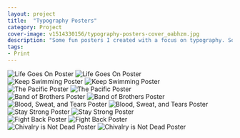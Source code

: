 ```yaml
---
layout: project
title:  "Typography Posters"
category: Project
cover-image: v1514330156/typography-posters-cover_oabhzm.jpg
description: "Some fun posters I created with a focus on typography. Some are available for purchase at <a href='https://society6.com/tylerbramer' target='_blank' rel='noopener'>Society6</a>."
tags:
- Print
---
```

<div class="grid-2_half fade-me box-shadow-light">
  <img class="lazyload" alt="Life Goes On Poster"
  src="https://res.cloudinary.com/iambramer/image/upload/e_blur:600,dpr_auto,f_auto,q_80,w_100/v1513122133/life-goes-on_fofof7.jpg"
  data-srcset="https://res.cloudinary.com/iambramer/image/upload/dpr_auto,f_auto,q_auto,w_1600/v1513122133/life-goes-on_fofof7.jpg 1900w,
  https://res.cloudinary.com/iambramer/image/upload/dpr_auto,f_auto,q_auto,w_1200/v1513122133/life-goes-on_fofof7.jpg 1400w,
  https://res.cloudinary.com/iambramer/image/upload/dpr_auto,f_auto,q_auto,w_800/v1513122133/life-goes-on_fofof7.jpg 1000w,
  https://res.cloudinary.com/iambramer/image/upload/dpr_auto,f_auto,q_auto,w_400/v1513122133/life-goes-on_fofof7.jpg 400w">
    <noscript>
    <img alt="Life Goes On Poster"
      src="https://res.cloudinary.com/iambramer/image/upload/dpr_auto,f_auto,q_auto,w_1600/v1513122133/life-goes-on_fofof7.jpg"
      srcset="https://res.cloudinary.com/iambramer/image/upload/dpr_auto,f_auto,q_auto,w_1600/v1513122133/life-goes-on_fofof7.jpg 1900w,
      https://res.cloudinary.com/iambramer/image/upload/dpr_auto,f_auto,q_auto,w_1200/v1513122133/life-goes-on_fofof7.jpg 1400w,
      https://res.cloudinary.com/iambramer/image/upload/dpr_auto,f_auto,q_auto,w_800/v1513122133/life-goes-on_fofof7.jpg 1000w,
      https://res.cloudinary.com/iambramer/image/upload/dpr_auto,f_auto,q_auto,w_400/v1513122133/life-goes-on_fofof7.jpg 400w">
    </noscript>
</div>

<div class="grid-2_half fade-me box-shadow-light">
  <img class="lazyload" alt="Keep Swimming Poster"
  src="https://res.cloudinary.com/iambramer/image/upload/e_blur:600,dpr_auto,f_auto,q_80,w_100/v1513122132/keep-swimming_wvubdr.jpg"
  data-srcset="https://res.cloudinary.com/iambramer/image/upload/dpr_auto,f_auto,q_auto,w_1600/v1513122132/keep-swimming_wvubdr.jpg 1900w,
  https://res.cloudinary.com/iambramer/image/upload/dpr_auto,f_auto,q_auto,w_1200/v1513122132/keep-swimming_wvubdr.jpg 1400w,
  https://res.cloudinary.com/iambramer/image/upload/dpr_auto,f_auto,q_auto,w_800/v1513122132/keep-swimming_wvubdr.jpg 1000w,
  https://res.cloudinary.com/iambramer/image/upload/dpr_auto,f_auto,q_auto,w_400/v1513122132/keep-swimming_wvubdr.jpg 400w">
    <noscript>
    <img alt="Keep Swimming Poster"
      src="https://res.cloudinary.com/iambramer/image/upload/dpr_auto,f_auto,q_auto,w_1600/v1513122132/keep-swimming_wvubdr.jpg"
      srcset="https://res.cloudinary.com/iambramer/image/upload/dpr_auto,f_auto,q_auto,w_1600/v1513122132/keep-swimming_wvubdr.jpg 1900w,
      https://res.cloudinary.com/iambramer/image/upload/dpr_auto,f_auto,q_auto,w_1200/v1513122132/keep-swimming_wvubdr.jpg 1400w,
      https://res.cloudinary.com/iambramer/image/upload/dpr_auto,f_auto,q_auto,w_800/v1513122132/keep-swimming_wvubdr.jpg 1000w,
      https://res.cloudinary.com/iambramer/image/upload/dpr_auto,f_auto,q_auto,w_400/v1513122132/keep-swimming_wvubdr.jpg 400w">
    </noscript>
</div>

<div class="grid-2_half fade-me box-shadow-light">
  <img class="lazyload" alt="The Pacific Poster"
  src="https://res.cloudinary.com/iambramer/image/upload/e_blur:600,dpr_auto,f_auto,q_80,w_100/v1513122133/the-pacific_hd9lda.jpg"
  data-srcset="https://res.cloudinary.com/iambramer/image/upload/dpr_auto,f_auto,q_auto,w_1600/v1513122133/the-pacific_hd9lda.jpg 1900w,
  https://res.cloudinary.com/iambramer/image/upload/dpr_auto,f_auto,q_auto,w_1200/v1513122133/the-pacific_hd9lda.jpg 1400w,
  https://res.cloudinary.com/iambramer/image/upload/dpr_auto,f_auto,q_auto,w_800/v1513122133/the-pacific_hd9lda.jpg 1000w,
  https://res.cloudinary.com/iambramer/image/upload/dpr_auto,f_auto,q_auto,w_400/v1513122133/the-pacific_hd9lda.jpg 400w">
    <noscript>
    <img alt="The Pacific Poster"
      src="https://res.cloudinary.com/iambramer/image/upload/dpr_auto,f_auto,q_auto,w_1600/v1513122133/the-pacific_hd9lda.jpg"
      srcset="https://res.cloudinary.com/iambramer/image/upload/dpr_auto,f_auto,q_auto,w_1600/v1513122133/the-pacific_hd9lda.jpg 1900w,
      https://res.cloudinary.com/iambramer/image/upload/dpr_auto,f_auto,q_auto,w_1200/v1513122133/the-pacific_hd9lda.jpg 1400w,
      https://res.cloudinary.com/iambramer/image/upload/dpr_auto,f_auto,q_auto,w_800/v1513122133/the-pacific_hd9lda.jpg 1000w,
      https://res.cloudinary.com/iambramer/image/upload/dpr_auto,f_auto,q_auto,w_400/v1513122133/the-pacific_hd9lda.jpg 400w">
    </noscript>
</div>

<div class="grid-2_half fade-me box-shadow-light">
  <img class="lazyload" alt="Band of Brothers Poster"
  src="https://res.cloudinary.com/iambramer/image/upload/e_blur:600,dpr_auto,f_auto,q_80,w_100/v1513122131/band-of-brothers_lfq1ky.jpg"
  data-srcset="https://res.cloudinary.com/iambramer/image/upload/dpr_auto,f_auto,q_auto,w_1600/v1513122131/band-of-brothers_lfq1ky.jpg 1900w,
  https://res.cloudinary.com/iambramer/image/upload/dpr_auto,f_auto,q_auto,w_1200/v1513122131/band-of-brothers_lfq1ky.jpg 1400w,
  https://res.cloudinary.com/iambramer/image/upload/dpr_auto,f_auto,q_auto,w_800/v1513122131/band-of-brothers_lfq1ky.jpg 1000w,
  https://res.cloudinary.com/iambramer/image/upload/dpr_auto,f_auto,q_auto,w_400/v1513122131/band-of-brothers_lfq1ky.jpg 400w">
    <noscript>
    <img alt="Band of Brothers Poster"
      src="https://res.cloudinary.com/iambramer/image/upload/dpr_auto,f_auto,q_auto,w_1600/v1513122131/band-of-brothers_lfq1ky.jpg"
      srcset="https://res.cloudinary.com/iambramer/image/upload/dpr_auto,f_auto,q_auto,w_1600/v1513122131/band-of-brothers_lfq1ky.jpg 1900w,
      https://res.cloudinary.com/iambramer/image/upload/dpr_auto,f_auto,q_auto,w_1200/v1513122131/band-of-brothers_lfq1ky.jpg 1400w,
      https://res.cloudinary.com/iambramer/image/upload/dpr_auto,f_auto,q_auto,w_800/v1513122131/band-of-brothers_lfq1ky.jpg 1000w,
      https://res.cloudinary.com/iambramer/image/upload/dpr_auto,f_auto,q_auto,w_400/v1513122131/band-of-brothers_lfq1ky.jpg 400w">
    </noscript>
</div>

<div class="grid-2_half fade-me box-shadow-light">
  <img class="lazyload" alt="Blood, Sweat, and Tears Poster"
  src="https://res.cloudinary.com/iambramer/image/upload/e_blur:600,dpr_auto,f_auto,q_80,w_100/v1513122133/blood-sweat-tears_vkergi.jpg"
  data-srcset="https://res.cloudinary.com/iambramer/image/upload/dpr_auto,f_auto,q_auto,w_1600/v1513122133/blood-sweat-tears_vkergi.jpg 1900w,
  https://res.cloudinary.com/iambramer/image/upload/dpr_auto,f_auto,q_auto,w_1200/v1513122133/blood-sweat-tears_vkergi.jpg 1400w,
  https://res.cloudinary.com/iambramer/image/upload/dpr_auto,f_auto,q_auto,w_800/v1513122133/blood-sweat-tears_vkergi.jpg 1000w,
  https://res.cloudinary.com/iambramer/image/upload/dpr_auto,f_auto,q_auto,w_400/v1513122133/blood-sweat-tears_vkergi.jpg 400w">
    <noscript>
    <img alt="Blood, Sweat, and Tears Poster"
      src="https://res.cloudinary.com/iambramer/image/upload/dpr_auto,f_auto,q_auto,w_1600/v1513122133/blood-sweat-tears_vkergi.jpg"
      srcset="https://res.cloudinary.com/iambramer/image/upload/dpr_auto,f_auto,q_auto,w_1600/v1513122133/blood-sweat-tears_vkergi.jpg 1900w,
      https://res.cloudinary.com/iambramer/image/upload/dpr_auto,f_auto,q_auto,w_1200/v1513122133/blood-sweat-tears_vkergi.jpg 1400w,
      https://res.cloudinary.com/iambramer/image/upload/dpr_auto,f_auto,q_auto,w_800/v1513122133/blood-sweat-tears_vkergi.jpg 1000w,
      https://res.cloudinary.com/iambramer/image/upload/dpr_auto,f_auto,q_auto,w_400/v1513122133/blood-sweat-tears_vkergi.jpg 400w">
    </noscript>
</div>

<div class="grid-2_half fade-me box-shadow-light">
  <img class="lazyload" alt="Stay Strong Poster"
  src="https://res.cloudinary.com/iambramer/image/upload/e_blur:600,dpr_auto,f_auto,q_80,w_100/v1513122132/stay-strong_oqkv3f.jpg"
  data-srcset="https://res.cloudinary.com/iambramer/image/upload/dpr_auto,f_auto,q_auto,w_1600/v1513122132/stay-strong_oqkv3f.jpg 1900w,
  https://res.cloudinary.com/iambramer/image/upload/dpr_auto,f_auto,q_auto,w_1200/v1513122132/stay-strong_oqkv3f.jpg 1400w,
  https://res.cloudinary.com/iambramer/image/upload/dpr_auto,f_auto,q_auto,w_800/v1513122132/stay-strong_oqkv3f.jpg 1000w,
  https://res.cloudinary.com/iambramer/image/upload/dpr_auto,f_auto,q_auto,w_400/v1513122132/stay-strong_oqkv3f.jpg 400w">
    <noscript>
    <img alt="Stay Strong Poster"
      src="https://res.cloudinary.com/iambramer/image/upload/dpr_auto,f_auto,q_auto,w_1600/v1513122132/stay-strong_oqkv3f.jpg"
      srcset="https://res.cloudinary.com/iambramer/image/upload/dpr_auto,f_auto,q_auto,w_1600/v1513122132/stay-strong_oqkv3f.jpg 1900w,
      https://res.cloudinary.com/iambramer/image/upload/dpr_auto,f_auto,q_auto,w_1200/v1513122132/stay-strong_oqkv3f.jpg 1400w,
      https://res.cloudinary.com/iambramer/image/upload/dpr_auto,f_auto,q_auto,w_800/v1513122132/stay-strong_oqkv3f.jpg 1000w,
      https://res.cloudinary.com/iambramer/image/upload/dpr_auto,f_auto,q_auto,w_400/v1513122132/stay-strong_oqkv3f.jpg 400w">
    </noscript>
</div>

<div class="grid-2_half fade-me box-shadow-light">
  <img class="lazyload" alt="Fight Back Poster"
  src="https://res.cloudinary.com/iambramer/image/upload/e_blur:600,dpr_auto,f_auto,q_80,w_100/v1513122131/fight-back_rxodup.jpg"
  data-srcset="https://res.cloudinary.com/iambramer/image/upload/dpr_auto,f_auto,q_auto,w_1600/v1513122131/fight-back_rxodup.jpg 1900w,
  https://res.cloudinary.com/iambramer/image/upload/dpr_auto,f_auto,q_auto,w_1200/v1513122131/fight-back_rxodup.jpg 1400w,
  https://res.cloudinary.com/iambramer/image/upload/dpr_auto,f_auto,q_auto,w_800/v1513122131/fight-back_rxodup.jpg 1000w,
  https://res.cloudinary.com/iambramer/image/upload/dpr_auto,f_auto,q_auto,w_400/v1513122131/fight-back_rxodup.jpg 400w">
    <noscript>
    <img alt="Fight Back Poster"
      src="https://res.cloudinary.com/iambramer/image/upload/dpr_auto,f_auto,q_auto,w_1600/v1513122131/fight-back_rxodup.jpg"
      srcset="https://res.cloudinary.com/iambramer/image/upload/dpr_auto,f_auto,q_auto,w_1600/v1513122131/fight-back_rxodup.jpg 1900w,
      https://res.cloudinary.com/iambramer/image/upload/dpr_auto,f_auto,q_auto,w_1200/v1513122131/fight-back_rxodup.jpg 1400w,
      https://res.cloudinary.com/iambramer/image/upload/dpr_auto,f_auto,q_auto,w_800/v1513122131/fight-back_rxodup.jpg 1000w,
      https://res.cloudinary.com/iambramer/image/upload/dpr_auto,f_auto,q_auto,w_400/v1513122131/fight-back_rxodup.jpg 400w">
    </noscript>
</div>

<div class="grid-2_half fade-me box-shadow-light">
  <img class="lazyload" alt="Chivalry is Not Dead Poster"
  src="https://res.cloudinary.com/iambramer/image/upload/e_blur:600,dpr_auto,f_auto,q_80,w_100/v1513122131/chivalry-is-dead_iie9wu.jpg"
  data-srcset="https://res.cloudinary.com/iambramer/image/upload/dpr_auto,f_auto,q_auto,w_1600/v1513122131/chivalry-is-dead_iie9wu.jpg 1900w,
  https://res.cloudinary.com/iambramer/image/upload/dpr_auto,f_auto,q_auto,w_1200/v1513122131/chivalry-is-dead_iie9wu.jpg 1400w,
  https://res.cloudinary.com/iambramer/image/upload/dpr_auto,f_auto,q_auto,w_800/v1513122131/chivalry-is-dead_iie9wu.jpg 1000w,
  https://res.cloudinary.com/iambramer/image/upload/dpr_auto,f_auto,q_auto,w_400/v1513122131/chivalry-is-dead_iie9wu.jpg 400w">
    <noscript>
    <img alt="Chivalry is Not Dead Poster"
      src="https://res.cloudinary.com/iambramer/image/upload/dpr_auto,f_auto,q_auto,w_1600/v1513122131/chivalry-is-dead_iie9wu.jpg"
      srcset="https://res.cloudinary.com/iambramer/image/upload/dpr_auto,f_auto,q_auto,w_1600/v1513122131/chivalry-is-dead_iie9wu.jpg 1900w,
      https://res.cloudinary.com/iambramer/image/upload/dpr_auto,f_auto,q_auto,w_1200/v1513122131/chivalry-is-dead_iie9wu.jpg 1400w,
      https://res.cloudinary.com/iambramer/image/upload/dpr_auto,f_auto,q_auto,w_800/v1513122131/chivalry-is-dead_iie9wu.jpg 1000w,
      https://res.cloudinary.com/iambramer/image/upload/dpr_auto,f_auto,q_auto,w_400/v1513122131/chivalry-is-dead_iie9wu.jpg 400w">
    </noscript>
</div>

